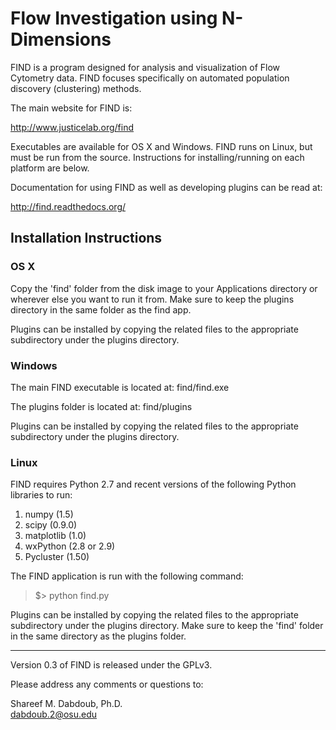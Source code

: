 Flow Investigation using N-Dimensions 
=====================================

FIND is a program designed for analysis and visualization of 
Flow Cytometry data. FIND focuses specifically on automated population 
discovery (clustering) methods.

The main website for FIND is:

http://www.justicelab.org/find

Executables are available for OS X and Windows. FIND runs on Linux, 
but must be run from the source. Instructions for installing/running 
on each platform are below.

Documentation for using FIND as well as developing plugins can be read at:

http://find.readthedocs.org/


## Installation Instructions

### OS X

Copy the 'find' folder from the disk image to your Applications directory or wherever 
else you want to run it from. Make sure to keep the plugins directory in the same 
folder as the find app.

Plugins can be installed by copying the related files 
to the appropriate subdirectory under the plugins directory.

### Windows

The main FIND executable is located at:
find/find.exe

The plugins folder is located at:
find/plugins

Plugins can be installed by copying the related files
to the appropriate subdirectory under the plugins directory.

### Linux

FIND requires Python 2.7 and recent versions of the following Python libraries to 
run:

1. numpy (1.5)
2. scipy (0.9.0)
3. matplotlib (1.0)
4. wxPython (2.8 or 2.9)
5. Pycluster (1.50)

The FIND application is run with the following command:

> $> python find.py

Plugins can be installed by copying the related files to the appropriate subdirectory 
under the plugins directory. Make sure to keep the 'find' folder in the same 
directory as the plugins folder.


---
Version 0.3 of FIND is released under the GPLv3.

Please address any comments or questions to:

Shareef M. Dabdoub, Ph.D.  
dabdoub.2@osu.edu
